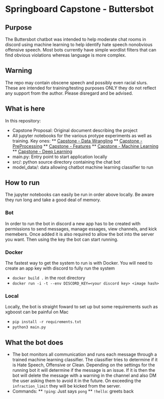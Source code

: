 # Springboard Capstone - Buttersbot

## Purpose 
The Buttersbot chatbot was intended to help moderate chat rooms in discord using machine learning to help identify hate speech nonobvious offensive speech. Most bots currently have simple wordlist filters that can find obvious violations whereas language is more complex. 

## Warning
The repo may contain obscene speech and possibly even racial slurs.  These are intended for training/testing purposes ONLY they do not reflect any support from the author.  Please disregard and be advised. 


## What is here
In this repository:
* Capstone Proposal: Original document describing the project
* All jupyter notebooks for the various protype experiments as well as training.  Key ones:
** [Capstone - Data Wrangling](https://github.com/jeffnb/springboard-capstone/blob/master/Capstone%20-%20Deep%20Learning.ipynb)
** [Capstone - PreProcessing](https://github.com/jeffnb/springboard-capstone/blob/master/Capstone%20-%20PreProcessing.ipynb)
** [Capstone - Features](https://github.com/jeffnb/springboard-capstone/blob/master/Capstone%20-%20Features.ipynb)
** [Capstone - Machine Learning](https://github.com/jeffnb/springboard-capstone/blob/master/Capstone%20-%20Machine%20Learning.ipynb)
** [Capstone - Deep Learning](https://github.com/jeffnb/springboard-capstone/blob/master/Capstone%20-%20Deep%20Learning.ipynb)
* main.py: Entry point to start application locally
* src/: python source directory containing the chat bot
* model_data/: data allowing chatbot machine learning classifier to run

## How to run
The jupyter notebooks can easily be run in order above locally.  Be aware they run long and take a good deal of memory. 

### Bot
In order to run the bot in discord a new app has to be created with permissions to send messages, manage essages, view channels, and kick memebers.
Once added it is also required to allow the bot into the server you want.  Then using the key the bot can start running.


### Docker
The fastest way to get the system to run is with Docker.  You will need to create an app key with discord to fully run the system
* `docker build .` in the root directory
* `docker run -i -t --env DISCORD_KEY=<your discord key> <image hash>`

### Local
Locally, the bot is straight foward to set up but some requirements such as xgboost can be painful on Mac
* `pip install -r requirements.txt`
* `python3 main.py`

## What the bot does
* The bot monitors all communication and runs each message through a trained machine learning classifier.  The classifier tries to determine if it is Hate Speech, Offensive or Clean.  Depending on the settings for the running bot it will determine if the message is an issue.  If it is then the bot will delete the message with a warning in the channel and also DM the user asking them to avoid it in the future.  On exceeding the `infraction_limit` they will be kicked from the server.
* Commands:
** `!ping`: Just says `pong`
** `!hello`: greets back

